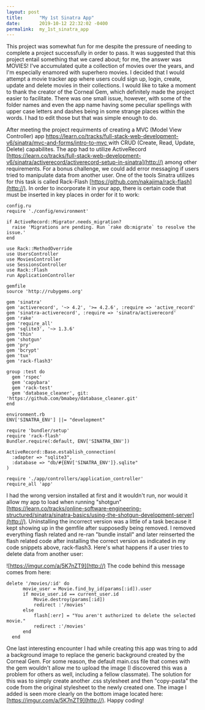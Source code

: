 ```yaml
---
layout: post
title:      "My 1st Sinatra App"
date:       2019-10-12 22:32:02 -0400
permalink:  my_1st_sinatra_app
---
```



This project was somewhat fun for me despite the pressure of needing to complete a project successfully in order to pass.  It was suggested that this project entail something that we cared about; for me, the answer was MOVIES!  I've accumulated quite a collection of movies over the years, and I'm especially enamored with superhero movies.  I decided that I would attempt a movie tracker app where users could sign up, login, create, update and delete movies in their collections.  I would like to take a moment to thank the creator of the Corneal Gem, which definitely made the project easier to facilitate.  There was one small issue, however, with some of the folder names and even the app name having some peculiar spellings with upper case letters and dashes being in some strange places within the words.  I had to edit those but that was simple enough to do.

After meeting the project requirments of creating a MVC (Model View Controller) app [https://learn.co/tracks/full-stack-web-development-v6/sinatra/mvc-and-forms/intro-to-mvc ](http://) with CRUD (Create, Read, Update, Delete) capabilites.  The app had to utilize ActiveRecord [https://learn.co/tracks/full-stack-web-development-v6/sinatra/activerecord/activerecord-setup-in-sinatra](http://) among other requirements.  For a bonus challenge, we could add error messaging if users tried to manipulate data from another user.  One of the tools Sinatra utilizes for this task is called Rack-Flash [https://github.com/nakajima/rack-flash](http://).  In order to incorporate it in your app, there is certain code that must be inserted in key places in order for it to work:

```
config.ru
require './config/environment'

if ActiveRecord::Migrator.needs_migration?
  raise 'Migrations are pending. Run `rake db:migrate` to resolve the issue.'
end

use Rack::MethodOverride
use UsersController
use MoviesController
use SessionsController
use Rack::Flash
run ApplicationController
```

```
gemfile
source 'http://rubygems.org'

gem 'sinatra'
gem 'activerecord', '~> 4.2', '>= 4.2.6', :require => 'active_record'
gem 'sinatra-activerecord', :require => 'sinatra/activerecord'
gem 'rake'
gem 'require_all'
gem 'sqlite3', '~> 1.3.6'
gem 'thin'
gem 'shotgun'
gem 'pry'
gem 'bcrypt'
gem 'tux'
gem 'rack-flash3'

group :test do
  gem 'rspec'
  gem 'capybara'
  gem 'rack-test'
  gem 'database_cleaner', git: 'https://github.com/bmabey/database_cleaner.git'
end
```

```
environment.rb
ENV['SINATRA_ENV'] ||= "development"

require 'bundler/setup'
require 'rack-flash'
Bundler.require(:default, ENV['SINATRA_ENV'])

ActiveRecord::Base.establish_connection(
  :adapter => "sqlite3",
  :database => "db/#{ENV['SINATRA_ENV']}.sqlite"
)

require './app/controllers/application_controller'
require_all 'app'
```

I had the wrong version installed at first and it wouldn't run, nor would it allow my app to load when running "shotgun" 
[https://learn.co/tracks/online-software-engineering-structured/sinatra/sinatra-basics/using-the-shotgun-development-server](http://).  Uninstalling the incorrect version was a little of a task because it kept showing up in the gemfile after supposedly being removed.  I removed everything flash related and re-ran "bundle install" and later reinserted the flash related code after installing the correct version as indicated in my code snippets above, rack-flash3.  Here's what happens if a user tries to delete data from another user:

![https://imgur.com/a/5K7nZT9](http://)  The code behind this message comes from here: 

```
delete '/movies/:id' do
      movie_user = Movie.find_by_id(params[:id]).user
      if movie_user.id == current_user.id
          Movie.destroy(params[:id])
          redirect :'/movies'
      else
          flash[:err] = "You aren't authorized to delete the selected movie."
          redirect :'/movies'
      end
  end
```
	
	
One last interesting encounter I had while creating this app was tring to add a background image to replace the generic background created by the Corneal Gem.  For some reason, the default main.css file that comes with the gem wouldn't allow me to upload the image (I discovered this was a problem for others as well, including a fellow classmate).  The solution for this was to simply create another .css stylesheet and then "copy-pasta" the code from the original stylesheet to the newly created one.  The image I added is seen more clearly on the bottom image located here:   [https://imgur.com/a/5K7nZT9](http://).  Happy coding!

